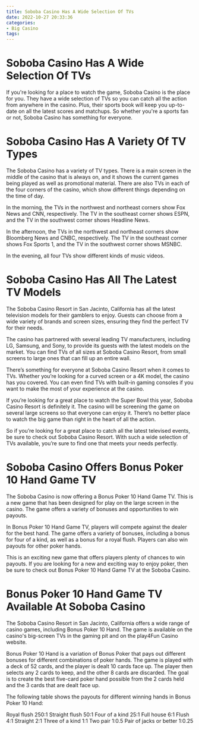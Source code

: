```yaml
---
title: Soboba Casino Has A Wide Selection Of TVs 
date: 2022-10-27 20:33:36
categories:
- Big Casino
tags:
---
```



#  Soboba Casino Has A Wide Selection Of TVs 

If you're looking for a place to watch the game, Soboba Casino is the place for you. They have a wide selection of TVs so you can catch all the action from anywhere in the casino. Plus, their sports book will keep you up-to-date on all the latest scores and matchups. So whether you're a sports fan or not, Soboba Casino has something for everyone.

#  Soboba Casino Has A Variety Of TV Types 

The Soboba Casino has a variety of TV types. There is a main screen in the middle of the casino that is always on, and it shows the current games being played as well as promotional material. There are also TVs in each of the four corners of the casino, which show different things depending on the time of day.

In the morning, the TVs in the northwest and northeast corners show Fox News and CNN, respectively. The TV in the southeast corner shows ESPN, and the TV in the southwest corner shows Headline News.

In the afternoon, the TVs in the northwest and northeast corners show Bloomberg News and CNBC, respectively. The TV in the southeast corner shows Fox Sports 1, and the TV in the southwest corner shows MSNBC.

In the evening, all four TVs show different kinds of music videos.

#  Soboba Casino Has All The Latest TV Models 

The Soboba Casino Resort in San Jacinto, California has all the latest television models for their gamblers to enjoy. Guests can choose from a wide variety of brands and screen sizes, ensuring they find the perfect TV for their needs.

The casino has partnered with several leading TV manufacturers, including LG, Samsung, and Sony, to provide its guests with the latest models on the market. You can find TVs of all sizes at Soboba Casino Resort, from small screens to large ones that can fill up an entire wall.

There’s something for everyone at Soboba Casino Resort when it comes to TVs. Whether you’re looking for a curved screen or a 4K model, the casino has you covered. You can even find TVs with built-in gaming consoles if you want to make the most of your experience at the casino.

If you’re looking for a great place to watch the Super Bowl this year, Soboba Casino Resort is definitely it. The casino will be screening the game on several large screens so that everyone can enjoy it. There’s no better place to watch the big game than right in the heart of all the action.

So if you’re looking for a great place to catch all the latest televised events, be sure to check out Soboba Casino Resort. With such a wide selection of TVs available, you’re sure to find one that meets your needs perfectly.

#  Soboba Casino Offers Bonus Poker 10 Hand Game TV 

The Soboba Casino is now offering a Bonus Poker 10 Hand Game TV. This is a new game that has been designed for play on the large screen in the casino. The game offers a variety of bonuses and opportunities to win payouts.

In Bonus Poker 10 Hand Game TV, players will compete against the dealer for the best hand. The game offers a variety of bonuses, including a bonus for four of a kind, as well as a bonus for a royal flush. Players can also win payouts for other poker hands.

This is an exciting new game that offers players plenty of chances to win payouts. If you are looking for a new and exciting way to enjoy poker, then be sure to check out Bonus Poker 10 Hand Game TV at the Soboba Casino.

#  Bonus Poker 10 Hand Game TV Available At Soboba Casino

The Soboba Casino Resort in San Jacinto, California offers a wide range of casino games, including Bonus Poker 10 Hand. The game is available on the casino's big-screen TVs in the gaming pit and on the play4Fun Casino website.

Bonus Poker 10 Hand is a variation of Bonus Poker that pays out different bonuses for different combinations of poker hands. The game is played with a deck of 52 cards, and the player is dealt 10 cards face up. The player then selects any 2 cards to keep, and the other 8 cards are discarded. The goal is to create the best five-card poker hand possible from the 2 cards held and the 3 cards that are dealt face up.

The following table shows the payouts for different winning hands in Bonus Poker 10 Hand:

Royal flush 250:1
Straight flush 50:1
Four of a kind 25:1
Full house 6:1
Flush 4:1
Straight 2:1
Three of a kind 1:1
Two pair 1:0.5
Pair of jacks or better 1:0.25